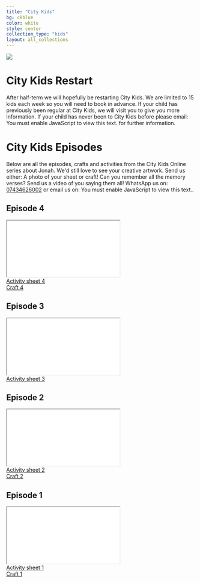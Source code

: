 ```yaml
---
title: "City Kids"
bg: ckblue
color: white
style: center
collection_type: "kids"
layout: all_collections
---
```


<div class="hero-image-max">
  <img src="{{ 'img/citykids/City_Kids_banner.png' | relative_url }}">
</div>

# City Kids Restart
After half-term we will hopefully be restarting City Kids. We are limited to 15 kids each week so you will need to book in advance. If your child has previously been regular at City Kids, we will visit you to give you more information. If your child has never been to City Kids before please email: <script>contact1("hello","cecleeds",10,"")</script><noscript>You must enable JavaScript to view this text.</noscript> for further information.


# City Kids Episodes 
Below are all the episodes, crafts and activities from the City Kids Online series about Jonah. We'd still love to see your creative artwork. Send us either: A photo of your sheet or craft! Can you remember all the memory verses? Send us a video of you saying them all! WhatsApp us on: <a href="tel:07434626002">07434626002</a> or email us on: <script>contact1("hello","cecleeds",10,"")</script><noscript>You must enable JavaScript to view this text.</noscript>.

## Episode 4

<div class="icontain"><iframe title="City kids online episode 4" src="//www.youtube-nocookie.com/embed/cNP2-165_BE" allowfullscreen></iframe></div>

  <div class="row btnlinks">
    <div class="col s12 m6 btnlink">
      <a class="waves-effect waves-light btn-large light-blue lighten-2" href="{{ 'assets/pdfs/Activity-Sheet-Week-4.pdf' | relative_url }}">Activity sheet 4</a>
    </div>
    <div class="col s12 m6 btnlink">
      <a class="waves-effect waves-light btn-large light-blue lighten-2" href="{{ 'assets/pdfs/Jonah-chapter-4-craft.pdf' | relative_url }}">Craft 4</a>
    </div>
  </div>


## Episode 3

<div class="icontain"><iframe title="City kids online episode 3" src="//www.youtube-nocookie.com/embed/TLF0CgX_bkY" allowfullscreen></iframe></div>

  <div class="row btnlinks">
    <div class="col s12 btnlink">
      <a class="waves-effect waves-light btn-large light-blue lighten-2" href="{{ 'assets/pdfs/Week-3-Activity-Sheet.pdf' | relative_url }}">Activity sheet 3</a>
    </div>
  </div>


## Episode 2

<div class="icontain"><iframe title="City kids online episode 2" src="//www.youtube-nocookie.com/embed/pobb2N79hNo" allowfullscreen></iframe></div>

  <div class="row btnlinks">
    <div class="col s12 m6 btnlink">
      <a class="waves-effect waves-light btn-large light-blue lighten-2" href="{{ 'assets/pdfs/Week_2_Activity_Sheet.pdf' | relative_url }}">Activity sheet 2</a>
    </div>
    <div class="col s12 m6 btnlink">
      <a class="waves-effect waves-light btn-large light-blue lighten-2" href="{{ 'assets/pdfs/Week_2_Craft.pdf' | relative_url }}">Craft 2</a>
    </div>
  </div>


## Episode 1

<div class="icontain"><iframe title="City kids online episode 1" src="//www.youtube-nocookie.com/embed/xmNWZW8BGLs" allowfullscreen></iframe></div>

  <div class="row btnlinks">
    <div class="col s12 m6 btnlink">
      <a class="waves-effect waves-light btn-large light-blue lighten-2" href="{{ 'assets/pdfs/Activity_Sheet_1.pdf' | relative_url }}">Activity sheet 1</a>
    </div>
    <div class="col s12 m6 btnlink">
      <a class="waves-effect waves-light btn-large light-blue lighten-2" href="{{ 'assets/pdfs/Craft_1-Paper_Boat.pdf' | relative_url }}">Craft 1</a>
    </div>
  </div>
